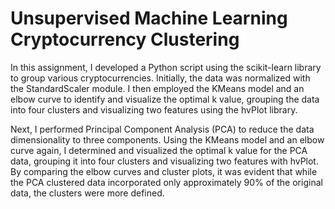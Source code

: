 # Unsupervised Machine Learning Cryptocurrency Clustering

In this assignment, I developed a Python script using the scikit-learn library to group various cryptocurrencies. Initially, the data was normalized with the StandardScaler module. I then employed the KMeans model and an elbow curve to identify and visualize the optimal k value, grouping the data into four clusters and visualizing two features using the hvPlot library.

Next, I performed Principal Component Analysis (PCA) to reduce the data dimensionality to three components. Using the KMeans model and an elbow curve again, I determined and visualized the optimal k value for the PCA data, grouping it into four clusters and visualizing two features with hvPlot. By comparing the elbow curves and cluster plots, it was evident that while the PCA clustered data incorporated only approximately 90% of the original data, the clusters were more defined.
